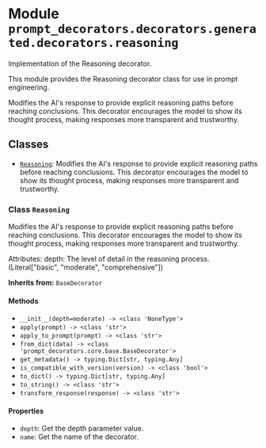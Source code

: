 # Module `prompt_decorators.decorators.generated.decorators.reasoning`

Implementation of the Reasoning decorator.

This module provides the Reasoning decorator class for use in prompt engineering.

Modifies the AI's response to provide explicit reasoning paths before reaching conclusions. This decorator encourages the model to show its thought process, making responses more transparent and trustworthy.

## Classes

- [`Reasoning`](#class-reasoning): Modifies the AI's response to provide explicit reasoning paths before reaching conclusions. This decorator encourages the model to show its thought process, making responses more transparent and trustworthy.

### Class `Reasoning`

Modifies the AI's response to provide explicit reasoning paths before reaching conclusions. This decorator encourages the model to show its thought process, making responses more transparent and trustworthy.

Attributes:
    depth: The level of detail in the reasoning process. (Literal["basic", "moderate", "comprehensive"])

**Inherits from:** `BaseDecorator`

#### Methods

- `__init__(depth=moderate) -> <class 'NoneType'>`
- `apply(prompt) -> <class 'str'>`
- `apply_to_prompt(prompt) -> <class 'str'>`
- `from_dict(data) -> <class 'prompt_decorators.core.base.BaseDecorator'>`
- `get_metadata() -> typing.Dict[str, typing.Any]`
- `is_compatible_with_version(version) -> <class 'bool'>`
- `to_dict() -> typing.Dict[str, typing.Any]`
- `to_string() -> <class 'str'>`
- `transform_response(response) -> <class 'str'>`
#### Properties

- `depth`: Get the depth parameter value.
- `name`: Get the name of the decorator.
